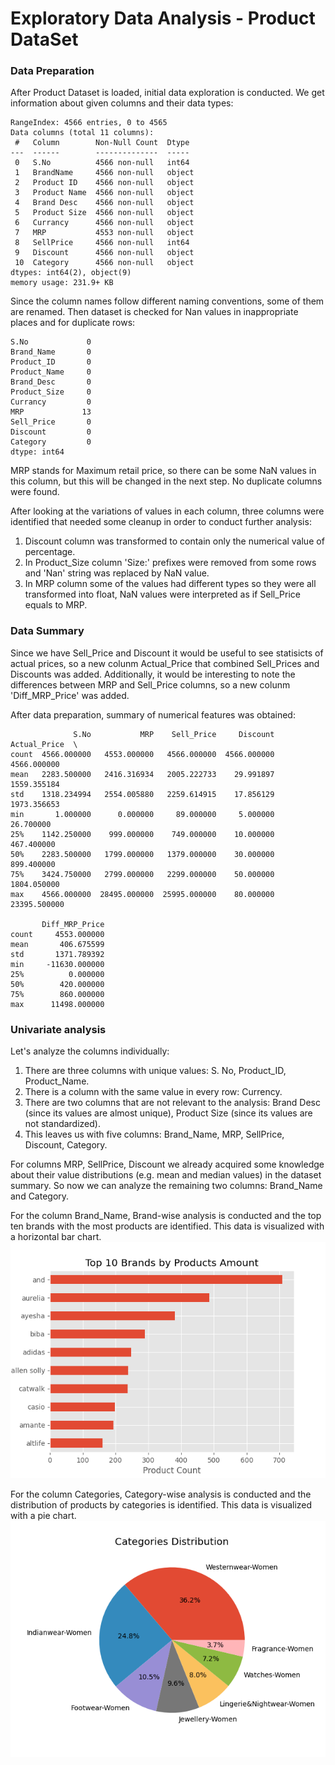 # Exploratory Data Analysis - Product DataSet
### Data Preparation
After Product Dataset is loaded, initial data exploration is conducted. We get information about given columns and their data types:

```
RangeIndex: 4566 entries, 0 to 4565
Data columns (total 11 columns):
 #   Column        Non-Null Count  Dtype 
---  ------        --------------  ----- 
 0   S.No          4566 non-null   int64 
 1   BrandName     4566 non-null   object
 2   Product ID    4566 non-null   object
 3   Product Name  4566 non-null   object
 4   Brand Desc    4566 non-null   object
 5   Product Size  4566 non-null   object
 6   Currancy      4566 non-null   object
 7   MRP           4553 non-null   object
 8   SellPrice     4566 non-null   int64 
 9   Discount      4566 non-null   object
 10  Category      4566 non-null   object
dtypes: int64(2), object(9)
memory usage: 231.9+ KB
```
Since the column names follow different naming conventions, some of them are renamed. Then dataset is checked for Nan values in inappropriate places and for duplicate rows:
```
S.No             0
Brand_Name       0
Product_ID       0
Product_Name     0
Brand_Desc       0
Product_Size     0
Currancy         0
MRP             13
Sell_Price       0
Discount         0
Category         0
dtype: int64
```

MRP stands for Maximum retail price, so there can be some NaN values in this column, but this will be changed in the next step. No duplicate columns were found.

After looking at the variations of values in each column, three columns were identified that needed some cleanup in order to conduct further analysis:
1) Discount column was transformed to contain only the numerical value of percentage.
2) In Product_Size column 'Size:' prefixes were removed from some rows and 'Nan' string was replaced by NaN value.
3) In MRP column some of the values had different types so they were all transformed into float, NaN values were interpreted as if Sell_Price equals to MRP.

### Data Summary
Since we have Sell_Price and Discount it would be useful to see statisicts of actual prices, so a new colunm Actual_Price that combined Sell_Prices and Discounts was added. Additionally, it would be interesting to note the differences between MRP and Sell_Price columns, so a new colunm 'Diff_MRP_Price' was added. 

After data preparation, summary of numerical features was obtained:
```
              S.No           MRP    Sell_Price     Discount  Actual_Price  \
count  4566.000000   4553.000000   4566.000000  4566.000000   4566.000000
mean   2283.500000   2416.316934   2005.222733    29.991897   1559.355184
std    1318.234994   2554.005880   2259.614915    17.856129   1973.356653
min       1.000000      0.000000     89.000000     5.000000     26.700000
25%    1142.250000    999.000000    749.000000    10.000000    467.400000
50%    2283.500000   1799.000000   1379.000000    30.000000    899.400000
75%    3424.750000   2799.000000   2299.000000    50.000000   1804.050000
max    4566.000000  28495.000000  25995.000000    80.000000  23395.500000

       Diff_MRP_Price
count     4553.000000
mean       406.675599
std       1371.789392
min     -11630.000000
25%          0.000000
50%        420.000000
75%        860.000000
max      11498.000000
```

### Univariate analysis

Let's analyze the columns individually:
1) There are three columns with unique values: S. No, Product_ID, Product_Name.
2) There is a column with the same value in every row: Currency.
3) There are two columns that are not relevant to the analysis: Brand Desc (since its values are almost unique), Product Size (since its values are not standardized).
4) This leaves us with five columns: Brand_Name, MRP, SellPrice, Discount, Category.

For columns MRP, SellPrice, Discount we already acquired some knowledge about their value distributions (e.g. mean and median values) in the dataset summary. So now we can analyze the remaining two columns: Brand_Name and Category.

For the column Brand_Name, Brand-wise analysis is conducted and the top ten brands with the most products are identified. This data is visualized with a horizontal bar chart.
![Alt text](top_brands.png)

For the column Categories, Category-wise analysis is conducted and the distribution of products by categories is identified. This data is visualized with a pie chart. 
![Alt text](categories.png)
